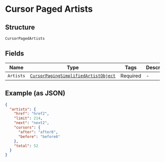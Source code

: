 
# Cursor Paged Artists

## Structure

`CursorPagedArtists`

## Fields

| Name | Type | Tags | Description |
|  --- | --- | --- | --- |
| `Artists` | [`CursorPagingSimplifiedArtistObject`](../../doc/models/cursor-paging-simplified-artist-object.md) | Required | - |

## Example (as JSON)

```json
{
  "artists": {
    "href": "href2",
    "limit": 214,
    "next": "next2",
    "cursors": {
      "after": "after8",
      "before": "before6"
    },
    "total": 52
  }
}
```

